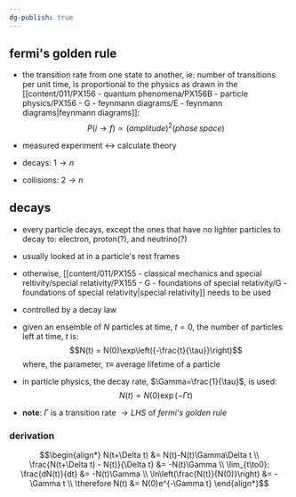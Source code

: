 ```yaml
---
dg-publish: true
---
```


## fermi's golden rule
- the transition rate from one state to another, ie: number of transitions per unit time, is proportional to the physics as drawn in the [[content/011/PX156 - quantum phenomena/PX156B - particle physics/PX156 - G - feynmann diagrams/E - feynmann diagrams\|feynmann diagrams]]: 
$$P(i\to f) \propto (amplitude)^{2}(phase\,space)$$

- measured experiment $\leftrightarrow$ calculate theory

- decays:  $1 \to n$
- collisions: $2 \to n$ 

## decays
- every particle decays, except the ones that have no lighter particles to decay to: electron, proton(?), and neutrino(?)

- usually looked at in a particle's rest frames
- otherwise, [[content/011/PX155 - classical mechanics and special reltivity/special relativity/PX155 - G - foundations of special relativity/G - foundations of special relativity\|special relativity]] needs to be used

- controlled by a decay law
- given an ensemble of $N$ particles at time, $t=0$, the number of particles left at time, $t$ is: 
$$N(t) = N(0)\exp\left({-\frac{t}{\tau}}\right)$$
	where, the parameter, $\tau\equiv$ average lifetime of a particle
- in particle physics, the decay rate, $\Gamma=\frac{1}{\tau}$, is used:  
$$ N(t) = N(0)\exp\left( -\Gamma t \right)$$
- **note**: $\Gamma$ is a transition rate $\to LHS$ of *fermi's golden rule*
### derivation
$$\begin{align*}
	N(t+\Delta t) &= N(t)-N(t)\Gamma\Delta t \\
	\frac{N(t+\Delta t) - N(t)}{\Delta t} &= -N(t)\Gamma \\
	\lim_{t\to0}: \frac{dN(t)}{dt} &= -N(t)\Gamma \\
	\ln\left(\frac{N(t)}{N(0)}\right) &= -\Gamma t \\
	\therefore N(t) &= N(0)e^{-\Gamma t}
\end{align*}$$
